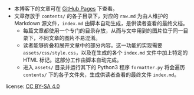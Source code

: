 * 本博客下的文章可在 [GitHub Pages](https://functoreality.github.io/blog-pkm/) 下查看。
* 文章存放于 `contents/` 的各子目录下，对应的 `raw.md` 为由人维护的 Markdown 源文件，`index.md` 由脚本自动生成，是供读者查看的最终文档。
	* 每篇文章都使用一个专门的目录存放，从而与文中用到的图片位于同一目录下，不同文章的图片不易混淆。
	* 读者能够折叠和展开文章中的部分内容。这一功能的实现需要 `assets/css/style.css`，以及在生成的各个 `index.md` 文件中加上特定的 HTML 标记。这部分工作由脚本自动完成。
	* 进入 `assets/` 目录并运行其下的 Python3 程序 `formatter.py` 将会遍历 `contents/` 下的各子文件夹，生成供读者查看的最终文件 `index.md`。

license: [CC BY-SA 4.0](https://creativecommons.org/licenses/by-sa/4.0)
